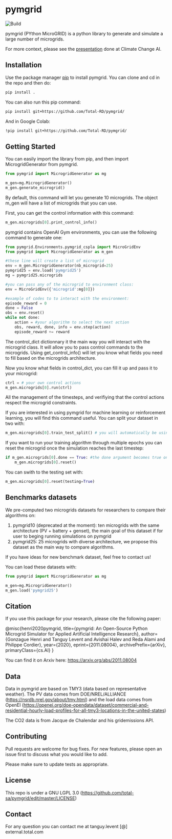 # pymgrid

![Build](https://github.com/Total-RD/pymgrid/actions/workflows/build.yml/badge.svg)

pymgrid (PYthon MicroGRID) is a python library to generate and simulate a large number of microgrids.

For more context, please see the [presentation](https://www.climatechange.ai/papers/neurips2020/3) done at Climate Change AI.

## Installation

Use the package manager [pip](https://pip.pypa.io/en/stable/) to install pymgrid. You can clone and cd in the repo and then do: 

```bash
pip install .
```

You can also run this pip command:
```bash
pip install git+https://github.com/Total-RD/pymgrid/
```


And in Google Colab:
```bash
!pip install git+https://github.com/Total-RD/pymgrid/
```

## Getting Started

You can easily import the library from pip, and then import MicrogridGenerator from pymgrid.

```python
from pymgrid import MicrogridGenerator as mg

m_gen=mg.MicrogridGenerator()
m_gen.generate_microgrid()
```

By default, this command will let you generate 10 microgrids. The object m_gen will have a list of microgrids that you can use.

First, you can get the control information with this command:
```python
m_gen.microgrids[0].print_control_info()

```

pymgrid contains OpenAI Gym environments, you can use the following command to generate one:
```python
from pymgrid.Environments.pymgrid_cspla import MicroGridEnv
from pymgrid import MicrogridGenerator as m_gen

#these line will create a list of microgrid
env = m_gen.MicrogridGenerator(nb_microgrid=25)
pymgrid25 = env.load('pymgrid25')
mg = pymgrid25.microgrids

#you can pass any of the microgrid to environment class:
env = MicroGridEnv({'microgrid':mg[0]})

#example of codes to to interact with the environment:
episode_reward = 0
done = False
obs = env.reset()
while not done:
    action = #your algorithm to select the next action
    obs, reward, done, info = env.step(action)
    episode_reward += reward
```

The control_dict dictionnary it the main way you will interact with the microgrid class. It will allow you to pass control commands to the microgrids. Using get_control_info() will let you know what fields you need to fill based on the microgrids architecture.

Now you know what fields in control_dict, you can fill it up and pass it to your microgrid:
```python
ctrl = # your own control actions
m_gen.microgrids[0].run(ctrl)
```
All the management of the timesteps, and verifiying that the control actions respect the microgrid constraints.

If you are interested in using pymgrid for machine learning or reinforcement learning, you will find this command useful.
You can split your dataset in two with:
```python
m_gen.microgrids[0].train_test_split() # you will automatically be using the training set with this command
```
If you want to run your training algorithm through multiple epochs you can reset the microgrid once the simulation reaches the last timestep:
```python
if m_gen.microgrids[0].done == True: #the done argument becomes true once you reache the last timestep of your simulation
    m_gen.microgrids[0].reset() 
```

You can swith to the testing set with:
```python
m_gen.microgrids[0].reset(testing=True)
```

## Benchmarks datasets

We pre-computed two microgrids datasets for researchers to compare their algorithms on:
1. pymgrid10 (deprecated at the moment): ten microgrids with the same architecture (PV + battery + genset), the main goal of this dataset if for user to beging running simulations on pymgrid
2. pymgrid25: 25 microgrids with diverse architecture, we propose this dataset as the main way to compare algorithms.

If you have ideas for new benchmark dataset, feel free to contact us!

You can load these datasets with:
```python
from pymgrid import MicrogridGenerator as mg

m_gen=mg.MicrogridGenerator()
m_gen.load('pymgrid25') 
```
## Citation

If you use this package for your research, please cite the following paper:

@misc{henri2020pymgrid,
      title={pymgrid: An Open-Source Python Microgrid Simulator for Applied Artificial Intelligence Research}, 
      author={Gonzague Henri and Tanguy Levent and Avishai Halev and Reda Alami and Philippe Cordier},
      year={2020},
      eprint={2011.08004},
      archivePrefix={arXiv},
      primaryClass={cs.AI}
}

You can find it on Arxiv here: https://arxiv.org/abs/2011.08004

## Data

Data in pymgrid are based on TMY3 (data based on representative weather). The PV data comes from DOE/NREL/ALLIANCE (https://nsrdb.nrel.gov/about/tmy.html) and the load data comes from OpenEI (https://openei.org/doe-opendata/dataset/commercial-and-residential-hourly-load-profiles-for-all-tmy3-locations-in-the-united-states)

The CO2 data is from Jacque de Chalendar and his gridemissions API.

## Contributing
Pull requests are welcome for bug fixes. For new features, please open an issue first to discuss what you would like to add.

Please make sure to update tests as appropriate.

## License

This repo is under a GNU LGPL 3.0 (https://github.com/total-sa/pymgrid/edit/master/LICENSE)

## Contact

For any question you can contact me at tanguy.levent [@] external.total.com
